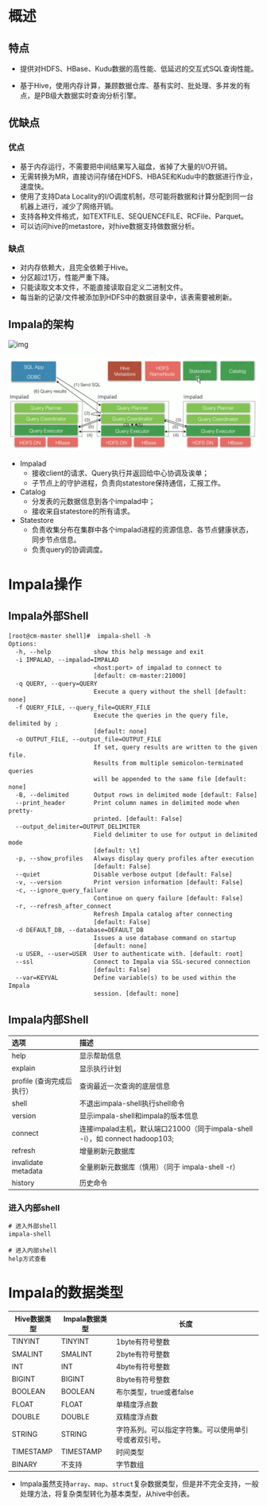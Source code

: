 # 概述

## 特点

* 提供对HDFS、HBase、Kudu数据的高性能、低延迟的交互式SQL查询性能。

* 基于Hive，使用内存计算，兼顾数据仓库、基有实时、批处理、多并发的有点，是PB级大数据实时查询分析引擎。

## 优缺点

### 优点

* 基于内存运行，不需要把中间结果写入磁盘，省掉了大量的I/O开销。
* 无需转换为MR，直接访问存储在HDFS、HBASE和Kudu中的数据进行作业，速度快。
* 使用了支持Data Locality的I/O调度机制，尽可能将数据和计算分配到同一台机器上进行，减少了网络开销。
* 支持各种文件格式，如TEXTFILE、SEQUENCEFILE、RCFile、Parquet。
* 可以访问hive的metastore，对hive数据支持做数据分析。

### 缺点

* 对内存依赖大，且完全依赖于Hive。
* 分区超过1万，性能严重下降。
* 只能读取文本文件，不能直接读取自定义二进制文件。
* 每当新的记录/文件被添加到HDFS中的数据目录中，该表需要被刷新。

## Impala的架构

![img](http://impala.apache.org/img/impala.png)

![impala架构](../kudu/img/impala架构图.jpg)

* Impalad
  * 接收client的请求、Query执行并返回给中心协调及诶单；
  * 子节点上的守护进程，负责向statestore保持通信，汇报工作。
* Catalog
  * 分发表的元数据信息到各个impalad中；
  * 接收来自statestore的所有请求。
* Statestore
  * 负责收集分布在集群中各个impalad进程的资源信息、各节点健康状态，同步节点信息。
  * 负责query的协调调度。

# Impala操作

## Impala外部Shell

```shell
[root@cm-master shell]#  impala-shell -h
Options:
  -h, --help            show this help message and exit
  -i IMPALAD, --impalad=IMPALAD
                        <host:port> of impalad to connect to
                        [default: cm-master:21000]
  -q QUERY, --query=QUERY
                        Execute a query without the shell [default: none]
  -f QUERY_FILE, --query_file=QUERY_FILE
                        Execute the queries in the query file, delimited by ;
                        [default: none]
  -o OUTPUT_FILE, --output_file=OUTPUT_FILE
                        If set, query results are written to the given file.
                        Results from multiple semicolon-terminated queries
                        will be appended to the same file [default: none]
  -B, --delimited       Output rows in delimited mode [default: False]
  --print_header        Print column names in delimited mode when pretty-
                        printed. [default: False]
  --output_delimiter=OUTPUT_DELIMITER
                        Field delimiter to use for output in delimited mode
                        [default: \t]
  -p, --show_profiles   Always display query profiles after execution
                        [default: False]
  --quiet               Disable verbose output [default: False]
  -v, --version         Print version information [default: False]
  -c, --ignore_query_failure
                        Continue on query failure [default: False]
  -r, --refresh_after_connect
                        Refresh Impala catalog after connecting
                        [default: False]
  -d DEFAULT_DB, --database=DEFAULT_DB
                        Issues a use database command on startup
                        [default: none]
  -u USER, --user=USER  User to authenticate with. [default: root]
  --ssl                 Connect to Impala via SSL-secured connection
                        [default: False]
  --var=KEYVAL          Define variable(s) to be used within the Impala
                        session. [default: none]
```

## Impala内部Shell

| 选项                      | 描述                                                         |
| :------------------------ | :----------------------------------------------------------- |
| help                      | 显示帮助信息                                                 |
| explain <sql>             | 显示执行计划                                                 |
| profile (查询完成后执行） | 查询最近一次查询的底层信息                                   |
| shell <shell>             | 不退出impala-shell执行shell命令                              |
| version                   | 显示impala-shell和impala的版本信息                           |
| connect                   | 连接impalad主机，默认端口21000（同于impala-shell -i），如 connect hadoop103; |
| refresh <tablename>       | 增量刷新元数据库                                             |
| invalidate metadata       | 全量刷新元数据库（慎用）（同于 impala-shell -r）             |
| history                   | 历史命令                                                     |

### 进入内部shell

```shell
# 进入外部shell
impala-shell

# 进入内部shell
help方式查看
```

# Impala的数据类型

| Hive数据类型 | Impala数据类型 | 长度                                                 |
| ------------ | -------------- | ---------------------------------------------------- |
| TINYINT      | TINYINT        | 1byte有符号整数                                      |
| SMALINT      | SMALINT        | 2byte有符号整数                                      |
| INT          | INT            | 4byte有符号整数                                      |
| BIGINT       | BIGINT         | 8byte有符号整数                                      |
| BOOLEAN      | BOOLEAN        | 布尔类型，true或者false                              |
| FLOAT        | FLOAT          | 单精度浮点数                                         |
| DOUBLE       | DOUBLE         | 双精度浮点数                                         |
| STRING       | STRING         | 字符系列。可以指定字符集。可以使用单引号或者双引号。 |
| TIMESTAMP    | TIMESTAMP      | 时间类型                                             |
| BINARY       | 不支持         | 字节数组                                             |

* Impala虽然支持`array`、`map`、`struct`复杂数据类型，但是并不完全支持，一般处理方法，将复杂类型转化为基本类型，从hive中创表。